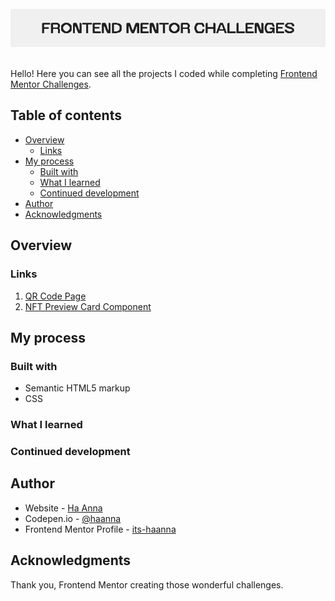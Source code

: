 <br>

<div align="center">
<img src="./README_header_frontendmentor.png" alt ="Frontend mentor challenges">
</div>
<br>

Hello! Here you can see all the projects I coded while completing [Frontend Mentor Challenges](https://www.frontendmentor.io/challenges).

## Table of contents

- [Overview](#overview)
  - [Links](#links)
- [My process](#my-process)
  - [Built with](#built-with)
  - [What I learned](#what-i-learned)
  - [Continued development](#continued-development)
- [Author](#author)
- [Acknowledgments](#acknowledgments)

## Overview

### Links

1. [QR Code Page](https://its-haanna.github.io/FrontEndMentorChallenges/qrcode/)<br>
1. [NFT Preview Card Component](https://its-haanna.github.io/FrontEndMentorChallenges/nft_previev_card/)<br>

## My process

### Built with

- Semantic HTML5 markup
- CSS

### What I learned

### Continued development

## Author

- Website - [Ha Anna](https://haanna.com)
- Codepen.io - [@haanna](https://codepen.io/haanna)
- Frontend Mentor Profile - [its-haanna](https://www.frontendmentor.io/profile/its-haanna)

## Acknowledgments

Thank you, Frontend Mentor creating those wonderful challenges.
